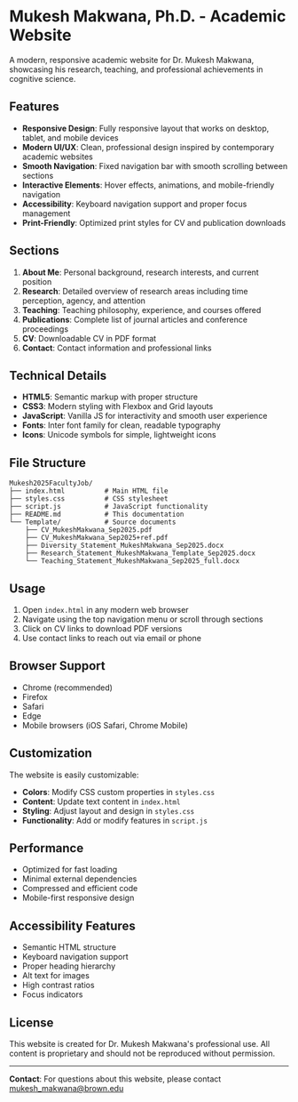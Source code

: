 # Mukesh Makwana, Ph.D. - Academic Website

A modern, responsive academic website for Dr. Mukesh Makwana, showcasing his research, teaching, and professional achievements in cognitive science.

## Features

- **Responsive Design**: Fully responsive layout that works on desktop, tablet, and mobile devices
- **Modern UI/UX**: Clean, professional design inspired by contemporary academic websites
- **Smooth Navigation**: Fixed navigation bar with smooth scrolling between sections
- **Interactive Elements**: Hover effects, animations, and mobile-friendly navigation
- **Accessibility**: Keyboard navigation support and proper focus management
- **Print-Friendly**: Optimized print styles for CV and publication downloads

## Sections

1. **About Me**: Personal background, research interests, and current position
2. **Research**: Detailed overview of research areas including time perception, agency, and attention
3. **Teaching**: Teaching philosophy, experience, and courses offered
4. **Publications**: Complete list of journal articles and conference proceedings
5. **CV**: Downloadable CV in PDF format
6. **Contact**: Contact information and professional links

## Technical Details

- **HTML5**: Semantic markup with proper structure
- **CSS3**: Modern styling with Flexbox and Grid layouts
- **JavaScript**: Vanilla JS for interactivity and smooth user experience
- **Fonts**: Inter font family for clean, readable typography
- **Icons**: Unicode symbols for simple, lightweight icons

## File Structure

```
Mukesh2025FacultyJob/
├── index.html          # Main HTML file
├── styles.css          # CSS stylesheet
├── script.js           # JavaScript functionality
├── README.md           # This documentation
└── Template/           # Source documents
    ├── CV_MukeshMakwana_Sep2025.pdf
    ├── CV_MukeshMakwana_Sep2025+ref.pdf
    ├── Diversity_Statement_MukeshMakwana_Sep2025.docx
    ├── Research_Statement_MukeshMakwana_Template_Sep2025.docx
    └── Teaching_Statement_MukeshMakwana_Sep2025_full.docx
```

## Usage

1. Open `index.html` in any modern web browser
2. Navigate using the top navigation menu or scroll through sections
3. Click on CV links to download PDF versions
4. Use contact links to reach out via email or phone

## Browser Support

- Chrome (recommended)
- Firefox
- Safari
- Edge
- Mobile browsers (iOS Safari, Chrome Mobile)

## Customization

The website is easily customizable:

- **Colors**: Modify CSS custom properties in `styles.css`
- **Content**: Update text content in `index.html`
- **Styling**: Adjust layout and design in `styles.css`
- **Functionality**: Add or modify features in `script.js`

## Performance

- Optimized for fast loading
- Minimal external dependencies
- Compressed and efficient code
- Mobile-first responsive design

## Accessibility Features

- Semantic HTML structure
- Keyboard navigation support
- Proper heading hierarchy
- Alt text for images
- High contrast ratios
- Focus indicators

## License

This website is created for Dr. Mukesh Makwana's professional use. All content is proprietary and should not be reproduced without permission.

---

**Contact**: For questions about this website, please contact mukesh_makwana@brown.edu
